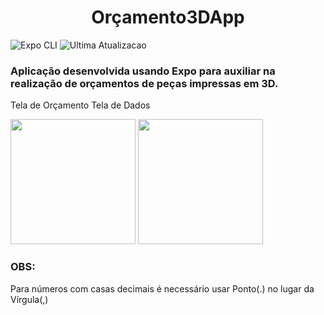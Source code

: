 <h1 align="center"> Orçamento3DApp </h1>

![Expo CLI](https://img.shields.io/badge/Expo-0.6.2-lightgrey)
![Ultima Atualizacao](https://img.shields.io/badge/realease%20date%3A-december%202022-orange)

<h3>Aplicação desenvolvida usando Expo para auxiliar na realização de orçamentos de peças impressas em 3D.</h3>


Tela de Orçamento                                           Tela de Dados
<div >
<img src="https://user-images.githubusercontent.com/28853497/224380304-ecc6f5e3-0657-4328-ad02-4b6258a75c9c.jpeg" width="200" />  
<img src="https://user-images.githubusercontent.com/28853497/224381317-a5a7378e-d994-4ad4-ae4f-aafe06b2703b.jpeg" width="200"/>
</div>

<h3>OBS: </h3>Para números com casas decimais é necessário usar Ponto(.) no lugar da Vírgula(,)
